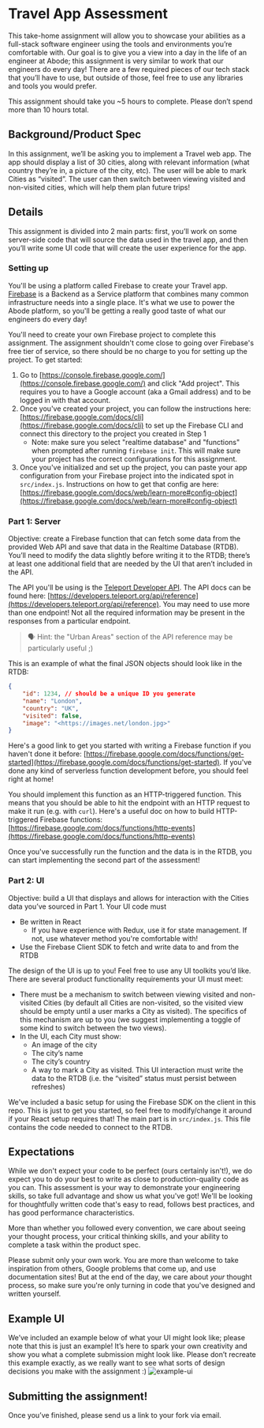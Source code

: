 # Travel App Assessment

This take-home assignment will allow you to showcase your abilities as a full-stack software engineer using the tools and environments you’re comfortable with. Our goal is to give you a view into a day in the life of an engineer at Abode; this assignment is very similar to work that our engineers do every day! There are a few required pieces of our tech stack that you’ll have to use, but outside of those, feel free to use any libraries and tools you would prefer.

This assignment should take you ~5 hours to complete. Please don’t spend more than 10 hours total.

## Background/Product Spec

In this assignment, we’ll be asking you to implement a Travel web app. The app should display a list of 30 cities, along with relevant information (what country they’re in, a picture of the city, etc). The user will be able to mark Cities as “visited”.  The user can then switch between viewing visited and non-visited cities, which will help them plan future trips!

## Details

This assignment is divided into 2 main parts: first, you’ll work on some server-side code that will source the data used in the travel app, and then you’ll write some UI code that will create the user experience for the app.

### Setting up

You'll be using a platform called Firebase to create your Travel app. [Firebase](https://firebase.google.com/) is a Backend as a Service platform that combines many common infrastructure needs into a single place. It's what we use to power the Abode platform, so you'll be getting a really good taste of what our engineers do every day!

You'll need to create your own Firebase project to complete this assignment. The assignment shouldn't come close to going over Firebase's free tier of service, so there should be no charge to you for setting up the project. To get started:

1. Go to [https://console.firebase.google.com/](https://console.firebase.google.com/) and click "Add project". This requires you to have a Google account (aka a Gmail address) and to be logged in with that account.
2. Once you've created your project, you can follow the instructions here: [https://firebase.google.com/docs/cli](https://firebase.google.com/docs/cli) to set up the Firebase CLI and connect this directory to the project you created in Step 1
    - Note: make sure you select "realtime database" and "functions" when prompted after running `firebase init`. This will make sure your project has the correct configurations for this assignment.
3. Once you've initialized and set up the project, you can paste your app configuration from your Firebase project into the indicated spot in `src/index.js`. Instructions on how to get that config are here: [https://firebase.google.com/docs/web/learn-more#config-object](https://firebase.google.com/docs/web/learn-more#config-object)

### Part 1: Server

Objective: create a Firebase function that can fetch some data from the provided Web API and save that data in the Realtime Database (RTDB). You’ll need to modify the data slightly before writing it to the RTDB; there’s at least one additional field that are needed by the UI that aren’t included in the API.

The API you'll be using is the [Teleport Developer API](https://developers.teleport.org/). The API docs can be found here: [https://developers.teleport.org/api/reference](https://developers.teleport.org/api/reference). You may need to use more than one endpoint! Not all the required information may be present in the responses from a particular endpoint.

> 🗣️ Hint: the "Urban Areas" section of the API reference may be particularly useful ;)
> 

This is an example of what the final JSON objects should look like in the RTDB:

```json
{
	"id": 1234, // should be a unique ID you generate
	"name": "London",
	"country": "UK",
	"visited": false,
	"image": "<https://images.net/london.jpg>"
}

```

Here's a good link to get you started with writing a Firebase function if you haven't done it before: [https://firebase.google.com/docs/functions/get-started](https://firebase.google.com/docs/functions/get-started). If you've done any kind of serverless function development before, you should feel right at home!

You should implement this function as an HTTP-triggered function. This means that you should be able to hit the endpoint with an HTTP request to make it run (e.g. with `curl`). Here's a useful doc on how to build HTTP-triggered Firebase functions: [https://firebase.google.com/docs/functions/http-events](https://firebase.google.com/docs/functions/http-events)

Once you've successfully run the function and the data is in the RTDB, you can start implementing the second part of the assessment!

### Part 2: UI

Objective: build a UI that displays and allows for interaction with the Cities data you’ve sourced in Part 1. Your UI code must

- Be written in React
    - If you have experience with Redux, use it for state management. If not, use whatever method you're comfortable with!
- Use the Firebase Client SDK to fetch and write data to and from the RTDB

The design of the UI is up to you! Feel free to use any UI toolkits you’d like. There are several product functionality requirements your UI must meet:

- There must be a mechanism to switch between viewing visited and non-visited Cities (by default all Cities are non-visited, so the visited view should be empty until a user marks a City as visited). The specifics of this mechanism are up to you (we suggest implementing a toggle of some kind to switch between the two views).
- In the UI, each City must show:
    - An image of the city
    - The city’s name
    - The city’s country
    - A way to mark a City as visited. This UI interaction must write the data to the RTDB (i.e. the “visited” status must persist between refreshes)

We've included a basic setup for using the Firebase SDK on the client in this repo. This is just to get you started, so feel free to modify/change it around if your React setup requires that!
The main part is in `src/index.js`. This file contains the code needed to connect to the RTDB.

## Expectations

While we don't expect your code to be perfect (ours certainly isn't!), we do expect you to do your best to write as close to production-quality code as you can. This assessment is your way to demonstrate your engineering skills, so take full advantage and show us what you've got! We'll be looking for thoughtfully written code that's easy to read, follows best practices,
and has good performance characteristics.

More than whether you followed every convention, we care about seeing your thought process, your critical thinking skills, and your ability to complete a task within the product spec.

Please submit only your own work. You are more than welcome to take inspiration from others, Google problems that come up, and use documentation sites! But at the end of the day, we care about *your* thought process, so make sure you're only turning in code that you've designed and written yourself.

## Example UI

We’ve included an example below of what your UI might look like; please note that this is just an example! It’s here to spark your own creativity and show you what a complete submission might look like. Please don’t recreate this example exactly, as we really want to see what sorts of design decisions you make with the assignment :)
![example-ui](https://user-images.githubusercontent.com/16907570/230651777-d8a3c3f5-be4b-4c4d-8b70-0c941a9e00a7.png)

## Submitting the assignment!

Once you’ve finished, please send us a link to your fork via email.
